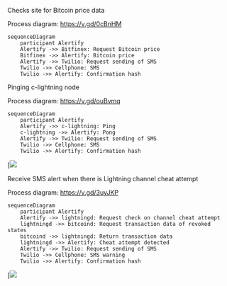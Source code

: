 Checks site for Bitcoin price data

Process diagram: https://v.gd/0cBnHM

```mermaid
sequenceDiagram
    participant Alertify
    Alertify ->> Bitfinex: Request Bitcoin price
    Bitfinex ->> Alertify: Bitcoin price
    Alertify ->> Twilio: Request sending of SMS
    Twilio ->> Cellphone: SMS
    Twilio ->> Alertify: Confirmation hash
```

Pinging c-lightning node

Process diagram: https://v.gd/ouBvmq

```mermaid
sequenceDiagram
    participant Alertify
    Alertify ->> c-lightning: Ping
    c-lightning ->> Alertify: Pong
    Alertify ->> Twilio: Request sending of SMS
    Twilio ->> Cellphone: SMS
    Twilio ->> Alertify: Confirmation hash
```

[![](https://mermaid.ink/img/eyJjb2RlIjoic2VxdWVuY2VEaWFncmFtXG4gICAgcGFydGljaXBhbnQgQWxlcnRpZnlcbiAgICBBbGVydGlmeSAtPj4gYy1saWdodG5pbmc6IFBpbmdcbiAgICBjLWxpZ2h0bmluZyAtPj4gQWxlcnRpZnk6IFBvbmdcbiAgICBBbGVydGlmeSAtPj4gVHdpbGlvOiBSZXF1ZXN0IHNlbmRpbmcgb2YgU01TXG4gICAgVHdpbGlvIC0-PiBDZWxscGhvbmU6IFNNU1xuICAgIFR3aWxpbyAtPj4gQWxlcnRpZnk6IENvbmZpcm1hdGlvbiBoYXNoIiwibWVybWFpZCI6eyJ0aGVtZSI6ImRlZmF1bHQifSwidXBkYXRlRWRpdG9yIjpmYWxzZSwiYXV0b1N5bmMiOnRydWUsInVwZGF0ZURpYWdyYW0iOmZhbHNlfQ)

Receive SMS alert when there is Lightning channel cheat attempt

Process diagram: https://v.gd/3uyJKP

```mermaid
sequenceDiagram
    participant Alertify
    Alertify ->> lightningd: Request check on channel cheat attempt
    lightningd ->> bitcoind: Request transaction data of revoked states
    bitcoind ->> lightningd: Return transaction data
    lightningd ->> Alertify: Cheat attempt detected
    Alertify ->> Twilio: Request sending of SMS
    Twilio ->> Cellphone: SMS warning
    Twilio ->> Alertify: Confirmation hash
 ```

[![](https://mermaid.ink/img/eyJjb2RlIjoic2VxdWVuY2VEaWFncmFtXG4gICAgcGFydGljaXBhbnQgQWxlcnRpZnlcbiAgICBBbGVydGlmeSAtPj4gbGlnaHRuaW5nZDogUmVxdWVzdCBjaGVjayBvbiBjaGFubmVsIGNoZWF0IGF0dGVtcHRcbiAgICBsaWdodG5pbmdkIC0-PiBiaXRjb2luZDogUmVxdWVzdCB0cmFuc2FjdGlvbiBkYXRhIG9mIHJldm9rZWQgc3RhdGVzXG4gICAgYml0Y29pbmQgLT4-IGxpZ2h0bmluZ2Q6IFJldHVybiB0cmFuc2FjdGlvbiBkYXRhXG4gICAgbGlnaHRuaW5nZCAtPj4gQWxlcnRpZnk6IENoZWF0IGF0dGVtcHQgZGV0ZWN0ZWRcbiAgICBBbGVydGlmeSAtPj4gVHdpbGlvOiBSZXF1ZXN0IHNlbmRpbmcgb2YgU01TXG4gICAgVHdpbGlvIC0-PiBDZWxscGhvbmU6IFNNUyB3YXJuaW5nXG4gICAgVHdpbGlvIC0-PiBBbGVydGlmeTogQ29uZmlybWF0aW9uIGhhc2giLCJtZXJtYWlkIjp7InRoZW1lIjoiZGVmYXVsdCJ9LCJ1cGRhdGVFZGl0b3IiOnRydWUsImF1dG9TeW5jIjp0cnVlLCJ1cGRhdGVEaWFncmFtIjp0cnVlfQ)
